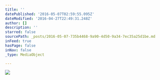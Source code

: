 ```yaml
---
title: ''
datePublished: '2016-05-07T02:59:55.095Z'
dateModified: '2016-04-27T22:49:31.248Z'
author: []
description: ''
starred: false
sourcePath: _posts/2016-05-07-735b4468-9a90-4d50-9a34-7ec35a25d1be.md
inFeed: true
hasPage: false
inNav: false
_type: MediaObject

---
```

![](https://the-grid-user-content.s3-us-west-2.amazonaws.com/f2a65404-8957-449b-921f-4a94675b8574.jpg)